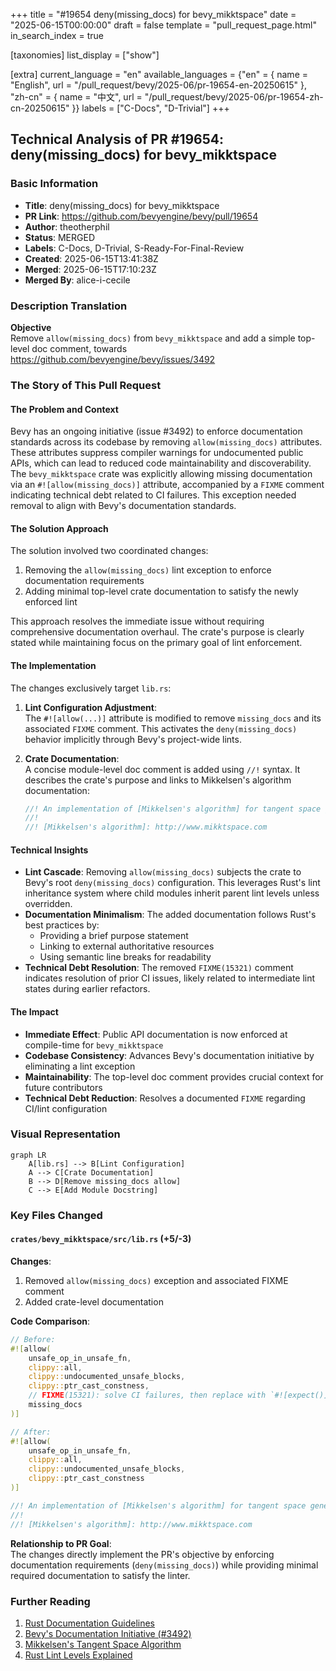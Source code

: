 +++
title = "#19654 deny(missing_docs) for bevy_mikktspace"
date = "2025-06-15T00:00:00"
draft = false
template = "pull_request_page.html"
in_search_index = true

[taxonomies]
list_display = ["show"]

[extra]
current_language = "en"
available_languages = {"en" = { name = "English", url = "/pull_request/bevy/2025-06/pr-19654-en-20250615" }, "zh-cn" = { name = "中文", url = "/pull_request/bevy/2025-06/pr-19654-zh-cn-20250615" }}
labels = ["C-Docs", "D-Trivial"]
+++

## Technical Analysis of PR #19654: deny(missing_docs) for bevy_mikktspace

### Basic Information
- **Title**: deny(missing_docs) for bevy_mikktspace  
- **PR Link**: https://github.com/bevyengine/bevy/pull/19654  
- **Author**: theotherphil  
- **Status**: MERGED  
- **Labels**: C-Docs, D-Trivial, S-Ready-For-Final-Review  
- **Created**: 2025-06-15T13:41:38Z  
- **Merged**: 2025-06-15T17:10:23Z  
- **Merged By**: alice-i-cecile  

### Description Translation
**Objective**  
Remove `allow(missing_docs)` from `bevy_mikktspace` and add a simple top-level doc comment, towards https://github.com/bevyengine/bevy/issues/3492  

### The Story of This Pull Request

#### The Problem and Context
Bevy has an ongoing initiative (issue #3492) to enforce documentation standards across its codebase by removing `allow(missing_docs)` attributes. These attributes suppress compiler warnings for undocumented public APIs, which can lead to reduced code maintainability and discoverability. The `bevy_mikktspace` crate was explicitly allowing missing documentation via an `#![allow(missing_docs)]` attribute, accompanied by a `FIXME` comment indicating technical debt related to CI failures. This exception needed removal to align with Bevy's documentation standards.

#### The Solution Approach
The solution involved two coordinated changes:  
1. Removing the `allow(missing_docs)` lint exception to enforce documentation requirements  
2. Adding minimal top-level crate documentation to satisfy the newly enforced lint  

This approach resolves the immediate issue without requiring comprehensive documentation overhaul. The crate's purpose is clearly stated while maintaining focus on the primary goal of lint enforcement.

#### The Implementation
The changes exclusively target `lib.rs`:
1. **Lint Configuration Adjustment**:  
   The `#![allow(...)]` attribute is modified to remove `missing_docs` and its associated `FIXME` comment. This activates the `deny(missing_docs)` behavior implicitly through Bevy's project-wide lints.

2. **Crate Documentation**:  
   A concise module-level doc comment is added using `//!` syntax. It describes the crate's purpose and links to Mikkelsen's algorithm documentation:
   ```rust
   //! An implementation of [Mikkelsen's algorithm] for tangent space generation.
   //!
   //! [Mikkelsen's algorithm]: http://www.mikktspace.com
   ```

#### Technical Insights
- **Lint Cascade**: Removing `allow(missing_docs)` subjects the crate to Bevy's root `deny(missing_docs)` configuration. This leverages Rust's lint inheritance system where child modules inherit parent lint levels unless overridden.  
- **Documentation Minimalism**: The added documentation follows Rust's best practices by:  
  - Providing a brief purpose statement  
  - Linking to external authoritative resources  
  - Using semantic line breaks for readability  
- **Technical Debt Resolution**: The removed `FIXME(15321)` comment indicates resolution of prior CI issues, likely related to intermediate lint states during earlier refactors.

#### The Impact
- **Immediate Effect**: Public API documentation is now enforced at compile-time for `bevy_mikktspace`  
- **Codebase Consistency**: Advances Bevy's documentation initiative by eliminating a lint exception  
- **Maintainability**: The top-level doc comment provides crucial context for future contributors  
- **Technical Debt Reduction**: Resolves a documented `FIXME` regarding CI/lint configuration  

### Visual Representation
```mermaid
graph LR
    A[lib.rs] --> B[Lint Configuration]
    A --> C[Crate Documentation]
    B --> D[Remove missing_docs allow]
    C --> E[Add Module Docstring]
```

### Key Files Changed

#### `crates/bevy_mikktspace/src/lib.rs` (+5/-3)
**Changes**:  
1. Removed `allow(missing_docs)` exception and associated FIXME comment  
2. Added crate-level documentation  

**Code Comparison**:  
```rust
// Before:
#![allow(
    unsafe_op_in_unsafe_fn,
    clippy::all,
    clippy::undocumented_unsafe_blocks,
    clippy::ptr_cast_constness,
    // FIXME(15321): solve CI failures, then replace with `#![expect()]`.
    missing_docs
)]

// After:
#![allow(
    unsafe_op_in_unsafe_fn,
    clippy::all,
    clippy::undocumented_unsafe_blocks,
    clippy::ptr_cast_constness
)]

//! An implementation of [Mikkelsen's algorithm] for tangent space generation.
//!
//! [Mikkelsen's algorithm]: http://www.mikktspace.com
```

**Relationship to PR Goal**:  
The changes directly implement the PR's objective by enforcing documentation requirements (`deny(missing_docs)`) while providing minimal required documentation to satisfy the linter.

### Further Reading
1. [Rust Documentation Guidelines](https://rust-lang.github.io/api-guidelines/documentation.html)  
2. [Bevy's Documentation Initiative (#3492)](https://github.com/bevyengine/bevy/issues/3492)  
3. [Mikkelsen's Tangent Space Algorithm](http://www.mikktspace.com)  
4. [Rust Lint Levels Explained](https://doc.rust-lang.org/rustc/lints/levels.html)